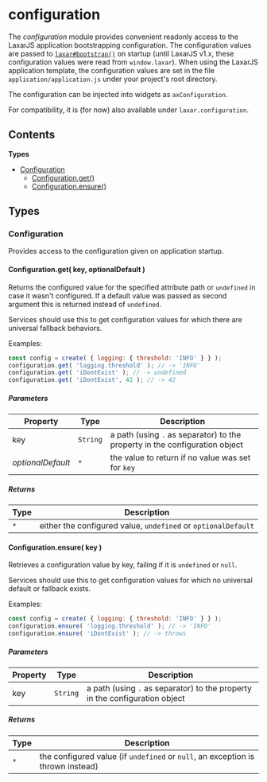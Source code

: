 
# <a name="configuration"></a>configuration

The *configuration* module provides convenient readonly access to the LaxarJS application bootstrapping
configuration.
The configuration values are passed to [`laxar#bootstrap()`](laxar.md#bootstrap) on startup (until LaxarJS v1.x, these
configuration values were read from `window.laxar`).
When using the LaxarJS application template, the configuration values are set in the file
`application/application.js` under your project's root directory.

The configuration can be injected into widgets as `axConfiguration`.

For compatibility, it is (for now) also available under `laxar.configuration`.

## Contents

**Types**

- [Configuration](#Configuration)
  - [Configuration.get()](#Configuration.get)
  - [Configuration.ensure()](#Configuration.ensure)

## Types

### <a name="Configuration"></a>Configuration

Provides access to the configuration given on application startup.

#### <a name="Configuration.get"></a>Configuration.get( key, optionalDefault )

Returns the configured value for the specified attribute path or `undefined` in case it wasn't
configured. If a default value was passed as second argument this is returned instead of `undefined`.

Services should use this to get configuration values for which there are universal fallback behaviors.

Examples:
```js
const config = create( { logging: { threshold: 'INFO' } } );
configuration.get( 'logging.threshold' ); // -> 'INFO'
configuration.get( 'iDontExist' ); // -> undefined
configuration.get( 'iDontExist', 42 ); // -> 42
```

##### Parameters

| Property | Type | Description |
| -------- | ---- | ----------- |
| key | `String` |  a  path (using `.` as separator) to the property in the configuration object |
| _optionalDefault_ | `*` |  the value to return if no value was set for `key` |

##### Returns

| Type | Description |
| ---- | ----------- |
| `*` |  either the configured value, `undefined` or `optionalDefault` |

#### <a name="Configuration.ensure"></a>Configuration.ensure( key )

Retrieves a configuration value by key, failing if it is `undefined` or `null`.

Services should use this to get configuration values for which no universal default or fallback exists.

Examples:
```js
const config = create( { logging: { threshold: 'INFO' } } );
configuration.ensure( 'logging.threshold' ); // -> 'INFO'
configuration.ensure( 'iDontExist' ); // -> throws
```

##### Parameters

| Property | Type | Description |
| -------- | ---- | ----------- |
| key | `String` |  a  path (using `.` as separator) to the property in the configuration object |

##### Returns

| Type | Description |
| ---- | ----------- |
| `*` |  the configured value (if `undefined` or `null`, an exception is thrown instead) |
